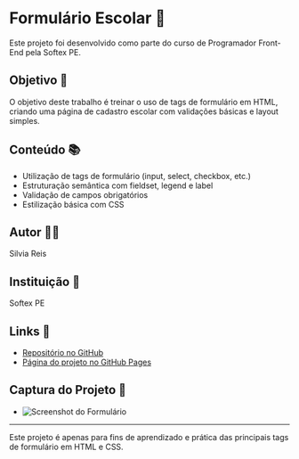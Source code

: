# Formulário Escolar 📝

Este projeto foi desenvolvido como parte do curso de Programador Front-End pela Softex PE.

## Objetivo 🎯

O objetivo deste trabalho é treinar o uso de tags de formulário em HTML, criando uma página de cadastro escolar com validações básicas e layout simples.

## Conteúdo 📚

- Utilização de tags de formulário (input, select, checkbox, etc.)
- Estruturação semântica com fieldset, legend e label
- Validação de campos obrigatórios
- Estilização básica com CSS

## Autor 👩‍💻

Silvia Reis

## Instituição 🏫

Softex PE

## Links 🔗

- [Repositório no GitHub](https://github.com/Silviareis1/formulario-html-css-BFD-softex-PE)
- [Página do projeto no GitHub Pages](https://silviareis1.github.io/formulario-html-css-BFD-softex-PE/)

## Captura do Projeto 📸

- ![Screenshot do Formulário](img/screencapture-formulario.png)

---

Este projeto é apenas para fins de aprendizado e prática das principais tags de formulário em HTML e CSS.
